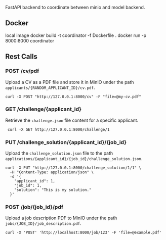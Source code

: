 FastAPI backend to coordinate between minio and model backend.

## Docker

local image
docker build -t coordinator -f Dockerfile .
docker run -p 8000:8000 coordinator

## Rest Calls

### POST /cv/pdf

Upload a CV as a PDF file and store it in MinIO under the path `applicants/{RANDOM_APPLICANT_ID}/cv.pdf`.

```shell
curl -X POST "http://127.0.0.1:8000/cv" -F "file=@my-cv.pdf"
```

### GET /challenge/{applicant_id}

Retrieve the `challenge.json` file content for a specific applicant.

```shell
 curl -X GET http://127.0.0.1:8000/challenge/1
```

### PUT /challenge_solution/{applicant_id}/{job_id}

Upload the `challenge_solution.json` file to the path `applications/{applicant_id}/{job_id}/challenge_solution.json`.

```shell
curl -X PUT "http://127.0.0.1:8000/challenge_solution/1/1" \
  -H "Content-Type: application/json" \
  -d '{
    "applicant_id": 1,
    "job_id": 1,
    "solution": "This is my solution."
  }'
```

### POST /job/{job_id}/pdf

Upload a job description PDF to MinIO under the path `jobs/{JOB_ID}/job_description.pdf`.

```shell
curl -X 'POST' 'http://localhost:8000/job/123' -F 'file=@example.pdf'
```